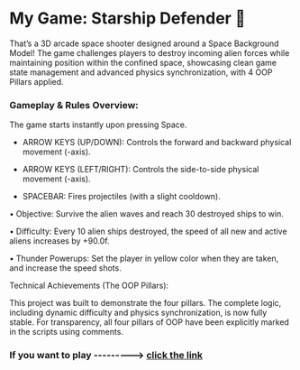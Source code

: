 # My Game: Starship Defender 🚀

That’s a 3D arcade space shooter designed around a Space Background Model! The game challenges players to destroy incoming alien forces while maintaining position within the confined space, showcasing clean game state management and advanced physics synchronization, with 4 OOP Pillars applied. 

### Gameplay & Rules Overview:

The game starts instantly upon pressing Space.

- ARROW KEYS (UP/DOWN): Controls the forward and backward physical movement (-axis).

- ARROW KEYS (LEFT/RIGHT): Controls the side-to-side physical movement (-axis).

- SPACEBAR: Fires projectiles (with a slight cooldown).

•	Objective: Survive the alien waves and reach 30 destroyed ships to win.

•	Difficulty: Every 10 alien ships destroyed, the speed of all new and active aliens increases by +90.0f.

•	Thunder Powerups: Set the player in yellow color when they are taken, and increase the speed shots.

Technical Achievements (The OOP Pillars): 

This project was built to demonstrate the four pillars. The complete logic, including dynamic difficulty and physics synchronization, is now fully stable. For transparency, all four pillars of OOP have been explicitly marked in the scripts using comments.

### If you want to play ---------> [click the link](https://play.unity.com/en/games/1611bd40-4a25-4726-95e2-138d09d398bc/my-game-starship-defender)
